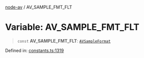 [node-av](../globals.md) / AV\_SAMPLE\_FMT\_FLT

# Variable: AV\_SAMPLE\_FMT\_FLT

> `const` **AV\_SAMPLE\_FMT\_FLT**: [`AVSampleFormat`](../type-aliases/AVSampleFormat.md)

Defined in: [constants.ts:1319](https://github.com/seydx/av/blob/f8631fc881b394300b1479f511d55cf1c370a87f/src/constants/constants.ts#L1319)
